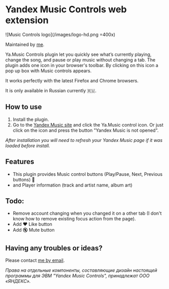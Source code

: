 # Yandex Music Controls web extension

![Music Controls logo](/images/logo-hd.png =400x)

Maintained by [me](https://www.upwork.com/freelancers/~019842b9db9697a094).

Ya.Music Controls plugin let you quickly see what’s currently playing, change the song, and pause or play music without changing a tab.
The plugin adds one icon in your browser's toolbar. By clicking on this icon a pop up box with Music controls appears.

It works perfectly with the latest Firefox and Chrome browsers. 

It is only available in Russian currently :ru:.

## How to use
1. Install the plugin.
2. Go to the [Yandex Music site](https://music.yandex.ru/) and click the Ya.Music control icon. Or just click on the icon and press the button "Yandex Music is not opened".

*After installation you will need to refresh your Yandex Music page if it was loaded before install.*

## Features
* This plugin provides Music control buttons (Play/Pause, Next, Previous buttons) :musical_note:
* and Player information (track and artist name, album art)

## Todo:
* Remove account changing when you changed it on a other tab (I don't know how to remove existing focus action from the page).
* Add :heart: Like button
* Add :mute: Mute button 

## Having any troubles or ideas?
Please contact [me by email](mailto:kb@kernel-it.ru).

*Права на отдельные компоненты, составляющие дизайн настоящей программы для ЭВМ "Yandex Music Controls", принадлежат ООО «ЯНДЕКС».*